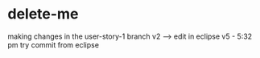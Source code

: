 # delete-me
making changes in the user-story-1 branch
v2 --> edit in eclipse
v5 - 5:32 pm try commit from eclipse
